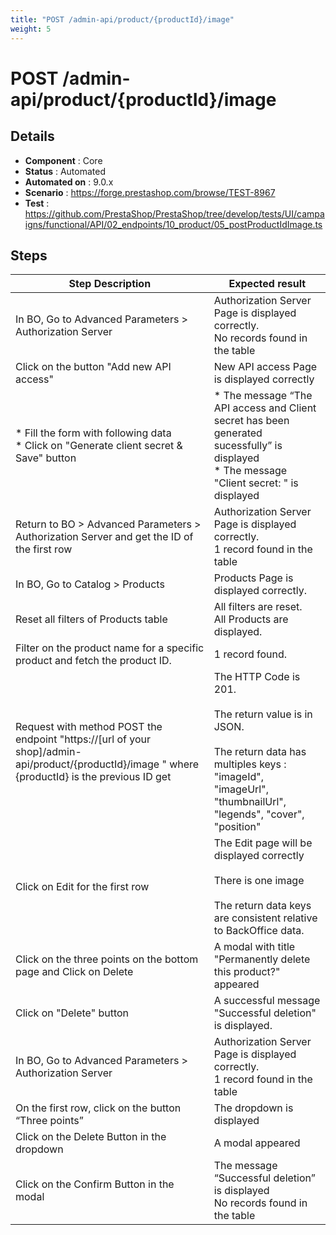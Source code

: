 ```yaml
---
title: "POST /admin-api/product/{productId}/image"
weight: 5
---
```


# POST /admin-api/product/{productId}/image
## Details
* **Component** : Core
* **Status** : Automated
* **Automated on** : 9.0.x
* **Scenario** : https://forge.prestashop.com/browse/TEST-8967
* **Test** : https://github.com/PrestaShop/PrestaShop/tree/develop/tests/UI/campaigns/functional/API/02_endpoints/10_product/05_postProductIdImage.ts

## Steps
| Step Description | Expected result |
| ----- | ----- |
| In BO, Go to Advanced Parameters > Authorization Server | Authorization Server Page is displayed correctly.<br>No records found in the table |
| Click on the button "Add new API access" | New API access Page is displayed correctly |
| * Fill the form with following data<br> * Click on "Generate client secret & Save" button | * The message “The API access and Client secret has been generated sucessfully” is displayed<br> * The message "Client secret: " is displayed |
| Return to BO > Advanced Parameters > Authorization Server and get the ID of the first row | Authorization Server Page is displayed correctly.<br>1 record found in the table |
| In BO, Go to Catalog > Products | Products Page is displayed correctly. |
| Reset all filters of Products table | All filters are reset. <br>All Products are displayed. |
| Filter on the product name for a specific product and fetch the product ID. | 1 record found. |
| Request with method POST the endpoint "https://[url of your shop]/admin-api/product/\{productId}/image " where \{productId} is the previous ID get | The HTTP Code is 201.<br><br>The return value is in JSON.<br><br>The return data has multiples keys : "imageId", "imageUrl", "thumbnailUrl", "legends", "cover", "position" |
| Click on Edit for the first row | The Edit page will be displayed correctly<br><br>There is one image<br><br>The return data keys are consistent relative to BackOffice data. |
| Click on the three points on the bottom page and Click on Delete | A modal with title "Permanently delete this product?" appeared |
| Click on "Delete" button | A successful message "Successful deletion" is displayed. |
| In BO, Go to Advanced Parameters > Authorization Server | Authorization Server Page is displayed correctly.<br>1 record found in the table |
| On the first row, click on the button “Three points” | The dropdown is displayed |
| Click on the Delete Button in the dropdown | A modal appeared |
| Click on the Confirm Button in the modal | The message “Successful deletion” is displayed<br>No records found in the table |
